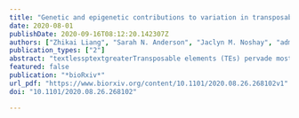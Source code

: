 ```yaml
---
title: "Genetic and epigenetic contributions to variation in transposable element expression responses to abiotic stress in maize"
date: 2020-08-01
publishDate: 2020-09-16T08:12:20.142307Z
authors: ["Zhikai Liang", "Sarah N. Anderson", "Jaclyn M. Noshay", "admin", "Tara A. Enders", "Nathan M. Springer"]
publication_types: ["2"]
abstract: "textlessptextgreaterTransposable elements (TEs) pervade most eukaryotic genomes but the repetitive nature of TEs has complicated the analysis of their expression. Although the majority of TEs are silent, we document the activation of some TEs during abiotic stress. TE expression was monitored in seedling leaf tissue of maize inbreds subjected to heat or cold stress conditions. DNA methylation profiles and comparative genomics were used to probe the variability of TE expression responses. Although there was no evidence for a genome-wide activation of TEs, a subset of TE families generate transcripts only in stress conditions. There is substantial variation for which TE families exhibit stress-responsive expression in the three genotypes. The stress-responsive activation of a TE family can often be attributed to a small number of elements in the family. These elements that are activated often contain small regions lacking DNA methylation, while fully methylated elements are rarely expressed. A comparison of the expression of specific TEs in different maize genotypes reveals high levels of variability that can be attributed to both genome content differences and epigenetic variation. This study provides insights into the genetic and epigenetic factors that influence TE regulation in normal and stress conditions.textless/ptextgreater"
featured: false
publication: "*bioRxiv*"
url_pdf: "https://www.biorxiv.org/content/10.1101/2020.08.26.268102v1"
doi: "10.1101/2020.08.26.268102"

---
```


